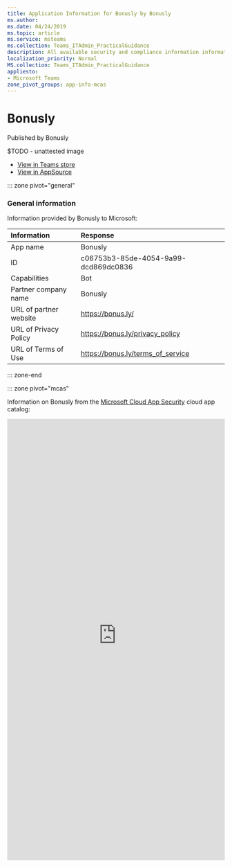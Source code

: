 ```yaml
---
title: Application Information for Bonusly by Bonusly
ms.author: 
ms.date: 04/24/2019
ms.topic: article
ms.service: msteams
ms.collection: Teams_ITAdmin_PracticalGuidance
description: All available security and compliance information information for Bonusly, its data handling policies, its Microsoft Cloud App Security app catalog information, and security/compliance information in the CSA STAR registry.
localization_priority: Normal
MS.collection: Teams_ITAdmin_PracticalGuidance
appliesto:
- Microsoft Teams
zone_pivot_groups: app-info-mcas
---
```

# Bonusly

Published by Bonusly

$TODO - unattested image

* <a href="https://teams.microsoft.com/l/app/c06753b3-85de-4054-9a99-dcd869dc0836" target="_blank">View in Teams store</a>
* <a href="https://appsource.microsoft.com/en-us/product/office/WA104381622" target="_blank">View in AppSource</a>

::: zone pivot="general"

### General information

Information provided by Bonusly to Microsoft:

| **Information** | **Response** |
|:----------------|:-------------|
| App name | Bonusly |
| ID | c06753b3-85de-4054-9a99-dcd869dc0836 |
| Capabilities | Bot |
| Partner company name | Bonusly |
| URL of partner website | <https://bonus.ly/> |
| URL of Privacy Policy | <https://bonus.ly/privacy_policy> |
| URL of Terms of Use | <https://bonus.ly/terms_of_service> |

::: zone-end


::: zone pivot="mcas"

Information on Bonusly from the [Microsoft Cloud App Security](https://www.microsoft.com/en-us/enterprise-mobility-security/cloud-app-security) cloud app catalog:

<iframe height='1020' title='Microsoft Cloud App Security Information' src='https://3ca685143b5b46b4b0e5266dadf2e97c.codepen.website/#/dashboard/26579' frameborder='no'  style='width: 100%;'>

<a href="https://3ca685143b5b46b4b0e5266dadf2e97c.codepen.website/#/dashboard/26579" target="_blank">View in a new tab</a>

::: zone-end

